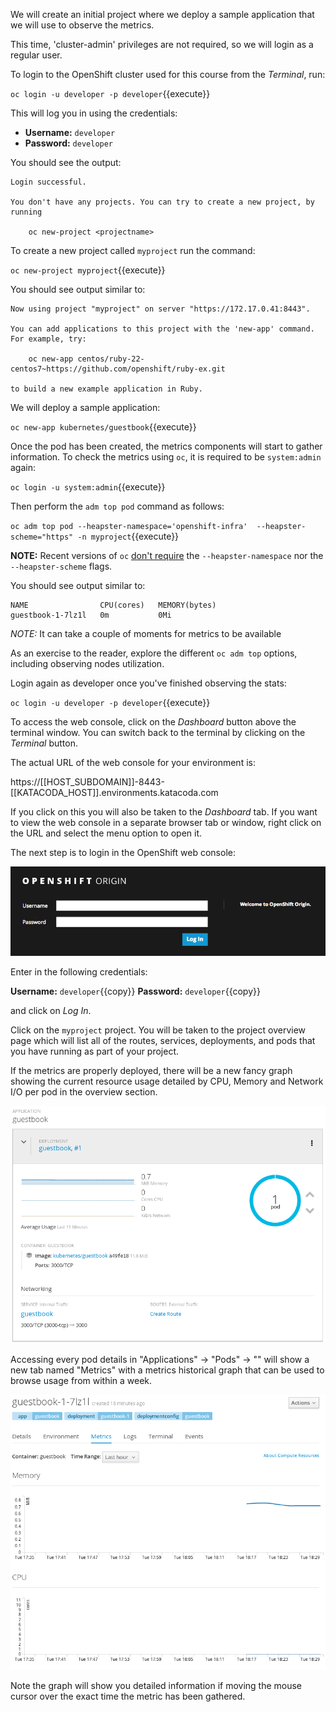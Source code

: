 We will create an initial project where we deploy a sample application
that we will use to observe the metrics.

This time, 'cluster-admin' privileges are not required, so we will login as a
regular user.

To login to the OpenShift cluster used for this course from the _Terminal_,
run:

``oc login -u developer -p developer``{{execute}}

This will log you in using the credentials:

* **Username:** ``developer``
* **Password:** ``developer``

You should see the output:

```
Login successful.

You don't have any projects. You can try to create a new project, by running

    oc new-project <projectname>
```

To create a new project called ``myproject`` run the command:

``oc new-project myproject``{{execute}}

You should see output similar to:

```
Now using project "myproject" on server "https://172.17.0.41:8443".

You can add applications to this project with the 'new-app' command. For example, try:

    oc new-app centos/ruby-22-centos7~https://github.com/openshift/ruby-ex.git

to build a new example application in Ruby.
```

We will deploy a sample application:

``oc new-app kubernetes/guestbook``{{execute}}

Once the pod has been created, the metrics components will start to gather
information. To check the metrics using ``oc``, it is required to be
`system:admin` again:

``oc login -u system:admin``{{execute}}

Then perform the ``adm top pod`` command as follows:

``oc adm top pod --heapster-namespace='openshift-infra'  --heapster-scheme="https" -n myproject``{{execute}}

**NOTE:** Recent versions of ``oc`` [don't require](https://bugzilla.redhat.com/show_bug.cgi?id=1470003) the ``--heapster-namespace`` nor the ``--heapster-scheme`` flags.

You should see output similar to:

```
NAME                CPU(cores)   MEMORY(bytes)   
guestbook-1-7lz1l   0m           0Mi
```

*NOTE:* It can take a couple of moments for metrics to be available

As an exercise to the reader, explore the different ``oc adm top`` options,
including observing nodes utilization.

Login again as developer once you've finished observing the stats:

``oc login -u developer -p developer``{{execute}}

To access the web console, click on the _Dashboard_ button above the terminal
window. You can switch back to the terminal by clicking on the _Terminal_
button.

The actual URL of the web console for your environment is:

https://[[HOST_SUBDOMAIN]]-8443-[[KATACODA_HOST]].environments.katacoda.com

If you click on this you will also be taken to the _Dashboard_ tab. If you want to view the web console in a separate browser tab or window, right click on the URL and select the menu option to open it.

The next step is to login in the OpenShift web console:

![Web Console Login](../../assets/introduction/using-metrics/01-web-console-login.png)

Enter in the following credentials:

**Username:** ``developer``{{copy}}
**Password:** ``developer``{{copy}}

and click on _Log In_.

Click on the `myproject` project. You will be taken to the project overview page
which will list all of the routes, services, deployments, and pods that you have
running as part of your project.

If the metrics are properly deployed, there will be a new fancy graph showing
the current resource usage detailed by CPU, Memory and Network I/O per pod
in the overview section.

![Metrics overview](../../assets/introduction/using-metrics/02-metrics-overview.png)

Accessing every pod details in "Applications" -> "Pods" -> "<pod name>" will
show a new tab named "Metrics" with a metrics historical graph that can be
used to browse usage from within a week.

![Metrics detail](../../assets/introduction/using-metrics/03-metrics-detail.png)

Note the graph will show you detailed information if moving the mouse cursor
over the exact time the metric has been gathered.
